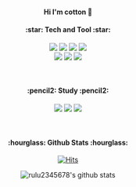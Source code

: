 <h4 align="center">Hi I'm cotton 👋</h4>

<!--
**rulu2345678/rulu2345678** is a ✨ _special_ ✨ repository because its `README.md` (this file) appears on your GitHub profile.

Here are some ideas to get you started:

- 🔭 I’m currently working on Generation Foundation
- 🌱 I’m currently learning JS React
- 👯 I’m looking to collaborate on ...
- 🤔 I’m looking for help with ...
- 💬 Ask me about ...
- 📫 How to reach me: ...
- 😄 Pronouns: ...
- ⚡ Fun fact: ...
-->
<h4 align="center">:star: Tech and Tool :star:</h4>
<p align="center">
<a href="#"><img src="https://img.shields.io/badge/HTML5-E34F26?style=flat-square&logo=HTML5&logoColor=white"/></a>
<a href="#"><img src="https://img.shields.io/badge/CSS3-1572B6?style=flat-square&logo=CSS3&logoColor=white"/></a>
<a href="#"><img src="https://img.shields.io/badge/JavaScript-F7DF1E?style=flat-square&logo=JavaScript&logoColor=white"/></a>
<a href="#"><img src="https://img.shields.io/badge/jQuery-0769AD?style=flat-square&logo=jQuery&logoColor=white"/></a> <br>
<a href="#"><img src="https://img.shields.io/badge/Adobe Photoshop-31A8FF?style=flat-square&logo=Adobe Photoshop&logoColor=white"/></a>
<a href="#"><img src="https://img.shields.io/badge/Adobe XD-FF61F6?style=flat-square&logo=Adobe XD&logoColor=white"/></a>
<a href="#"><img src="https://img.shields.io/badge/Adobe Illustrator-FF9A00?style=flat-square&logo=Adobe Illustrator&logoColor=white"/></a></p>
</p>
<br>
<h4 align="center">:pencil2: Study :pencil2:</h4>
<p align="center">
<a href="#"><img src="https://img.shields.io/badge/JavaScript-F7DF1E?style=flat-square&logo=JavaScript&logoColor=white"/></a>
<a href="#"><img src="https://img.shields.io/badge/React-61DAFB?style=flat-square&logo=React&logoColor=white"/></a>
<a href="#"><img src="https://img.shields.io/badge/Python-3776AB?style=flat-square&logo=Python&logoColor=white"/></a>
</p>
<br>
<h4 align="center">:hourglass: Github Stats :hourglass:</h4>
<div align="center">
  
[![Hits](https://hits.seeyoufarm.com/api/count/incr/badge.svg?url=https%3A%2F%2Fgithub.com%2Fgjbae1212%2Fhit-counter)](https://hits.seeyoufarm.com)

![rulu2345678's github stats](https://github-readme-stats.vercel.app/api?username=rulu2345678&show_icons=true)
  
